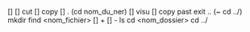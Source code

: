 [<NER>]
[<NER>] cut
[<NER>] copy
[<NER>] .           (cd nom_du_ner)
[<NER>] visu
[<NER>] copy
past
exit
..                  (~ cd ../)
mkdir <nom>
find <nom_fichier>
[<NER>] + <annotation>
[<NER>] -
ls
cd <nom_dossier>
cd ../